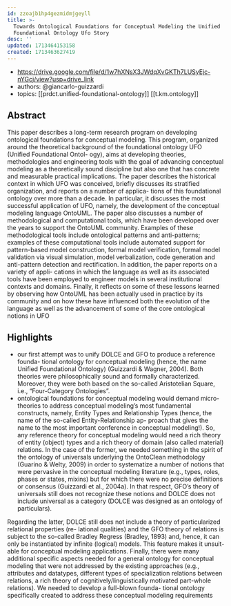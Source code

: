 ```yaml
---
id: zzoajb1hp4gezmidmjgeyll
title: >-
  Towards Ontological Foundations for Conceptual Modeling the Unified
  Foundational Ontology Ufo Story
desc: ''
updated: 1713464153158
created: 1713463627419
---
```


- https://drive.google.com/file/d/1w7hXNsX3JWdqXvGKTh7LUSyEjc-nYGcj/view?usp=drive_link
- authors: @giancarlo-guizzardi
- topics: [[prdct.unified-foundational-ontology]] [[t.km.ontology]]

## Abstract

This paper describes a long-term research program on developing ontological foundations for conceptual modeling. This program, organized around the theoretical background of the foundational ontology UFO (Unified Foundational Ontol- ogy), aims at developing theories, methodologies and engineering tools with the goal of advancing conceptual modeling as a theoretically sound discipline but also one that has concrete and measurable practical implications. The paper describes the historical context in which UFO was conceived, briefly discusses its stratified organization, and reports on a number of applica- tions of this foundational ontology over more than a decade. In particular, it discusses the most successful application of UFO, namely, the development of the conceptual modeling language OntoUML. The paper also discusses a number of methodological and computational tools, which have been developed over the years to support the OntoUML community. Examples of these methodological tools include ontological patterns and anti-patterns; examples of these computational tools include automated support for pattern-based model construction, formal model verification, formal model validation via visual simulation, model verbalization, code generation and anti-pattern detection and rectification. In addition, the paper reports on a variety of appli- cations in which the language as well as its associated tools have been employed to engineer models in several institutional contexts and domains. Finally, it reflects on some of these lessons learned by observing how OntoUML has been actually used in practice by its community and on how these have influenced both the evolution of the language as well as the advancement of some of the core ontological notions in UFO



## Highlights

- our first attempt was to unify DOLCE and GFO to produce a reference founda- tional ontology for conceptual modeling (hence, the name Unified Foundational Ontology) (Guizzardi & Wagner, 2004). Both theories were philosophically sound and formally characterized. Moreover, they were both based on the so-called Aristotelian Square, i.e., “Four-Category Ontologies”.
- ontological foundations for conceptual modeling would demand micro-theories to address conceptual modeling’s most fundamental constructs, namely, Entity Types and Relationship Types (hence, the name of the so-called Entity-Relationship ap- proach that gives the name to the most important conference in conceptual modeling!). So, any reference theory for conceptual modeling would need a rich theory of entity (object) types and a rich theory of domain (also called material) relations. In the case of the former, we needed something in the spirit of the ontology of universals underlying the OntoClean methodology (Guarino & Welty, 2009) in order to systematize a number of notions that were pervasive in the conceptual modeling literature (e.g., types, roles, phases or states, mixins) but for which there were no precise definitions or consensus (Guizzardi et al., 2004a). In that respect, GFO’s theory of universals still does not recognize these notions and DOLCE does not include universal as a category (DOLCE was designed as an ontology of particulars).

Regarding the latter, DOLCE still does not include a theory of particularized relational properties (re- lational qualities) and the GFO theory of relations is subject to the so-called Bradley Regress (Bradley, 1893) and, hence, it can only be instantiated by infinite (logical) models. This feature makes it unsuit- able for conceptual modeling applications. Finally, there were many additional specific aspects needed for a general ontology for conceptual modeling that were not addressed by the existing approaches (e.g., attributes and datatypes, different types of specialization relations between relations, a rich theory of cognitively/linguistically motivated part-whole relations). We needed to develop a full-blown founda- tional ontology specifically created to address these conceptual modeling requirements